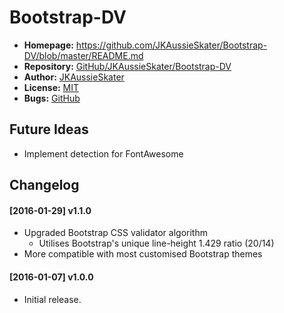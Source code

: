 # Bootstrap-DV
* __Homepage:__ https://github.com/JKAussieSkater/Bootstrap-DV/blob/master/README.md
* __Repository:__ [GitHub/JKAussieSkater/Bootstrap-DV](https://github.com/JKAussieSkater/Bootstrap-DV)
* __Author:__ [JKAussieSkater](https://github.com/JKAussieSkater)
* __License:__ [MIT](http://opensource.org/licenses/MIT)
* __Bugs:__ [GitHub](https://github.com/JKAussieSkater/Bootstrap-DV/issues)

## Future Ideas
* Implement detection for FontAwesome

## Changelog

#### [2016-01-29] v1.1.0
* Upgraded Bootstrap CSS validator algorithm
  * Utilises Bootstrap's unique line-height 1.429 ratio (20/14)
* More compatible with most customised Bootstrap themes

#### [2016-01-07] v1.0.0
* Initial release.
